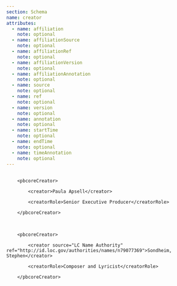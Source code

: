 ```yaml
---
section: Schema
name: creator
attributes:
  - name: affiliation
    note: optional
  - name: affiliationSource
    note: optional
  - name: affiliationRef
    note: optional
  - name: affiliationVersion
    note: optional
  - name: affiliationAnnotation
    note: optional
  - name: source
    note: optional
  - name: ref
    note: optional
  - name: version
    note: optional
  - name: annotation
    note: optional
  - name: startTime
    note: optional
  - name: endTime
    note: optional
  - name: timeAnnotation
    note: optional
---
```

<pre>
  <code>
	&lt;pbcoreCreator&gt;<br>
    	&lt;creator&gt;Paula Apsell&lt;/creator&gt;<br>
    	&lt;creatorRole&gt;Senior Executive Producer&lt;/creatorRole&gt;<br>
	&lt;/pbcoreCreator&gt;
  </code>
</pre>

<pre>
  <code>
	&lt;pbcoreCreator&gt;<br>
    	&lt;creator source=&quot;LC Name Authority&quot; ref=&quot;http://id.loc.gov/authorities/names/n79077369&quot;&gt;Sondheim, Stephen&lt;/creator&gt;<br>
    	&lt;creatorRole&gt;Composer and Lyricist&lt;/creatorRole&gt;<br>
	&lt;/pbcoreCreator&gt;
  </code>
</pre>